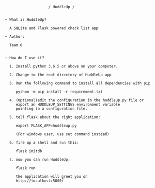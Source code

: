 
                        / HuddleUp /


    ~ What is HuddleUp?

      A SQLite and Flask powered check list app
	  
	~ Author:
	
	  Team 8
	  

    ~ How do I use it?
	
	  1. Install python 3.6.5 or above on your computer.
	  
	  2. Change to the root directory of HuddleUp app
	  
	  3. Run the following command to install all dependencies with pip
	  
		 python -m pip install -r requirement.txt

      4. (Optional)edit the configuration in the huddleup.py file or
         export an HUDDLEUP_SETTINGS environment variable
         pointing to a configuration file.

      5. tell flask about the right application:

         export FLASK_APP=huddleup.py
		 
		 (For windows user, use set command instead)

      6. fire up a shell and run this:

         flask initdb

      7. now you can run HuddleUp:

         flask run

         the application will greet you on
         http://localhost:5000/

